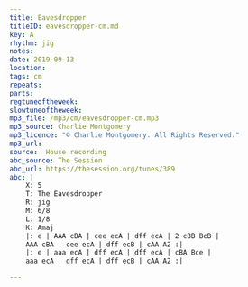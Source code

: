 ```yaml
---
title: Eavesdropper
titleID: eavesdropper-cm.md
key: A
rhythm: jig
notes:
date: 2019-09-13
location:
tags: cm
repeats:
parts:
regtuneoftheweek:
slowtuneoftheweek:
mp3_file: /mp3/cm/eavesdropper-cm.mp3
mp3_source: Charlie Montgomery
mp3_licence: "© Charlie Montgomery. All Rights Reserved."
mp3_url:
source:  House recording
abc_source: The Session
abc_url: https://thesession.org/tunes/389
abc: |
    X: 5
    T: The Eavesdropper
    R: jig
    M: 6/8
    L: 1/8
    K: Amaj
    |: e | AAA cBA | cee ecA | dff ecA | 2 cBB BcB |
    AAA cBA | cee ecA | dff ecB | cAA A2 :|
    |: e | aaa ecA | dff ecA | dff ecA | cBA Bce |
    aaa ecA | dff ecA | dff ecB | cAA A2 :|

---
```

